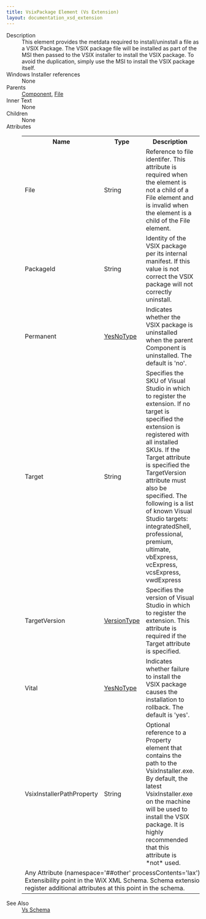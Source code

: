 ```yaml
---
title: VsixPackage Element (Vs Extension)
layout: documentation_xsd_extension
---
```

<dl>
  <dt>Description</dt>
  <dd>                 This element provides the metdata required to install/uninstall a file as                 a VSIX Package. The VSIX package file will be installed as part of the MSI                 then passed to the VSIX installer to install the VSIX package. To avoid the                 duplication, simply use the MSI to install the VSIX package itself.             </dd>
  <dt>Windows Installer references</dt>
  <dd>None</dd>
  <dt>Parents</dt>
  <dd>
    <a href="../component/">Component</a>, <a href="../file/">File</a></dd>
  <dt>Inner Text</dt>
  <dd>None</dd>
  <dt>Children</dt>
  <dd>None</dd>
  <dt>Attributes</dt>
  <dd>
    <table cellspacing="0" cellpadding="0" class="schema">
      <tr>
        <th width="15%">Name</th>
        <th width="15%">Type</th>
        <th width="65%">Description</th>
        <th width="15%">Required</th>
      </tr>
      <tr>
        <td>File</td>
        <td>String</td>
        <td>                     Reference to file identifer. This attribute is required when the element is not a                     child of a File element and is invalid when the element is a child of the File element.                     </td>
        <td>&nbsp;</td>
      </tr>
      <tr>
        <td>PackageId</td>
        <td>String</td>
        <td>                     Identity of the VSIX package per its internal manifest. If this value is not correct                     the VSIX package will not correctly uninstall.                     </td>
        <td>Yes</td>
      </tr>
      <tr>
        <td>Permanent</td>
        <td><a href="../vs/simple_type_yesnotype">YesNoType</a></td>
        <td>                     Indicates whether the VSIX package is uninstalled when the parent Component is uninstalled.                     The default is 'no'.                     </td>
        <td>&nbsp;</td>
      </tr>
      <tr>
        <td>Target</td>
        <td>String</td>
        <td>                     Specifies the SKU of Visual Studio in which to register the extension. If no target                     is specified the extension is registered with all installed SKUs. If the Target                     attribute is specified the TargetVersion attribute must also be specified. The                      following is a list of known Visual Studio targets: integratedShell, professional,                     premium, ultimate, vbExpress, vcExpress, vcsExpress, vwdExpress                     </td>
        <td>&nbsp;</td>
      </tr>
      <tr>
        <td>TargetVersion</td>
        <td><a href="../vs/simple_type_versiontype">VersionType</a></td>
        <td>                     Specifies the version of Visual Studio in which to register the extension. This attribute                     is required if the Target attribute is specified.                     </td>
        <td>&nbsp;</td>
      </tr>
      <tr>
        <td>Vital</td>
        <td><a href="../vs/simple_type_yesnotype">YesNoType</a></td>
        <td>                     Indicates whether failure to install the VSIX package causes the installation to rollback.                     The default is 'yes'.                     </td>
        <td>&nbsp;</td>
      </tr>
      <tr>
        <td>VsixInstallerPathProperty</td>
        <td>String</td>
        <td>                     Optional reference to a Property element that contains the path to the VsixInstaller.exe.                     By default, the latest VsixInstaller.exe on the machine will be used to install the VSIX                     package. It is highly recommended that this attribute is *not* used.                     </td>
        <td>&nbsp;</td>
      </tr>
      <tr>
        <td colspan="4">
          <span class="extension">Any Attribute (namespace='##other' processContents='lax')                      Extensibility point in the WiX XML Schema.  Schema extensions can register additional                     attributes at this point in the schema.                 </span>
        </td>
      </tr>
    </table>
  </dd>
  <dt>See Also</dt>
  <dd>
    <a href="../vs">Vs Schema</a>
  </dd>
</dl>
